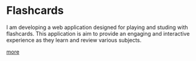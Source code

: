 # Flashcards
I am developing a web application designed for playing and studing with flashcards. This application is aim to provide an engaging and interactive experience as they learn and review various subjects.

[more](https://github.com/epetrycka/Flashcards/wiki)
